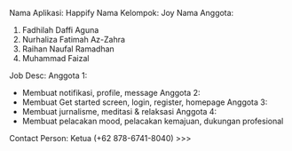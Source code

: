 Nama Aplikasi:  Happify
Nama Kelompok:  Joy
Nama Anggota:
1)  Fadhilah Daffi Aguna 
2)  Nurhaliza Fatimah Az-Zahra
3)  Raihan Naufal Ramadhan
4)  Muhammad Faizal

Job Desc:
Anggota 1:
 - Membuat notifikasi, profile, message
Anggota 2:
 - Membuat Get started screen, login, register, homepage
Anggota 3:
 - Membuat jurnalisme, meditasi & relaksasi
Anggota 4:
 - Membuat pelacakan mood, pelacakan kemajuan, dukungan profesional
 

Contact Person: Ketua (+62 878-6741-8040) >>>

